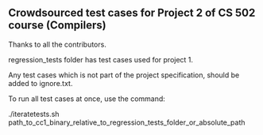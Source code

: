 ## Crowdsourced test cases for Project 2 of CS 502 course (Compilers)

Thanks to all the contributors.

regression_tests folder has test cases used for project 1.

Any test cases which is not part of the project specification, should be added to ignore.txt.

To run all test cases at once, use the command:

./iteratetests.sh path_to_cc1_binary_relative_to_regression_tests_folder_or_absolute_path
